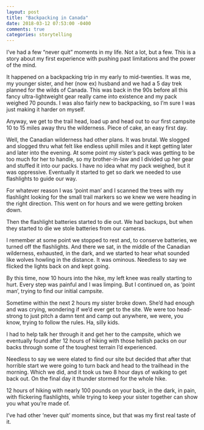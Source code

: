 ```yaml
---
layout: post
title: "Backpacking in Canada"
date: 2018-03-12 07:53:00 -0400
comments: true
categories: storytelling
---
```


I’ve had a few “never quit” moments in my life. Not a lot, but a few. This is a story about my first experience with pushing past limitations and the power of the mind.

It happened on a backpacking trip in my early to mid-twenties. It was me, my younger sister, and her (now ex) husband and we had a 5 day trek planned for the wilds of Canada. This was back in the 90s before all this fancy ultra-lightweight gear really came into existence and my pack weighed 70 pounds. I was also fairly new to backpacking, so I’m sure I was just making it harder on myself.

Anyway, we get to the trail head, load up and head out to our first campsite 10 to 15 miles away thru the wilderness. Piece of cake, an easy first day.

Well, the Canadian wilderness had other plans. It was brutal. We slogged and slogged thru what felt like endless uphill miles and it kept getting later and later into the evening. At some point my sister’s pack was getting to be too much for her to handle, so my brother-in-law and I divided up her gear and stuffed it into our packs. I have no idea what my pack weighed, but it was oppressive. Eventually it started to get so dark we needed to use flashlights to guide our way.

For whatever reason I was ‘point man’ and I scanned the trees with my flashlight looking for the small trail markers so we knew we were heading in the right direction. This went on for hours and we were getting broken down.

Then the flashlight batteries started to die out. We had backups, but when they started to die we stole batteries from our cameras.

I remember at some point we stopped to rest and, to conserve batteries, we turned off the flashlights. And there we sat, in the middle of the Canadian wilderness, exhausted, in the dark, and we started to hear what sounded like wolves howling in the distance. It was ominous. Needless to say we flicked the lights back on and kept going.

By this time, now 10 hours into the hike, my left knee was really starting to hurt. Every step was painful and I was limping. But I continued on, as ‘point man’, trying to find our initial campsite.

Sometime within the next 2 hours my sister broke down. She’d had enough and was crying, wondering if we’d ever get to the site. We were too head-strong to just pitch a damn tent and camp out anywhere, we were, you know, trying to follow the rules. Ha, silly kids.

I had to help talk her through it and get her to the campsite, which we eventually found after 12 hours of hiking with those hellish packs on our backs through some of the toughest terrain I’d experienced.

Needless to say we were elated to find our site but decided that after that horrible start we were going to turn back and head to the trailhead in the morning. Which we did, and it took us two 8 hour days of walking to get back out. On the final day it thunder stormed for the whole hike.

12 hours of hiking with nearly 100 pounds on your back, in the dark, in pain, with flickering flashlights, while trying to keep your sister together can show you what you’re made of.

I’ve had other ‘never quit’ moments since, but that was my first real taste of it.
